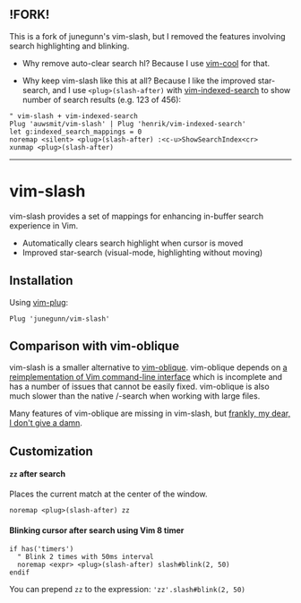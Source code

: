 !FORK!
------

This is a fork of junegunn's vim-slash, but I removed the features involving
search highlighting and blinking.

* Why remove auto-clear search hl? Because I use [vim-cool](https://github.com/romainl/vim-cool)
for that.

* Why keep vim-slash like this at all? Because I like the improved star-search,
and I use `<plug>(slash-after)` with [vim-indexed-search](https://github.com/henrik/vim-indexed-search)
to show number of search results (e.g. 123 of 456):

```vim
" vim-slash + vim-indexed-search
Plug 'auwsmit/vim-slash' | Plug 'henrik/vim-indexed-search'
let g:indexed_search_mappings = 0
noremap <silent> <plug>(slash-after) :<c-u>ShowSearchIndex<cr>
xunmap <plug>(slash-after)
```

-----

vim-slash
=========

vim-slash provides a set of mappings for enhancing in-buffer search experience
in Vim.

- Automatically clears search highlight when cursor is moved
- Improved star-search (visual-mode, highlighting without moving)

Installation
------------

Using [vim-plug](https://github.com/junegunn/vim-plug):

```vim
Plug 'junegunn/vim-slash'
```

Comparison with vim-oblique
---------------------------

vim-slash is a smaller alternative to [vim-oblique][ob]. vim-oblique depends
on [a reimplementation of Vim command-line interface][pcl] which is incomplete
and has a number of issues that cannot be easily fixed. vim-oblique is also
much slower than the native /-search when working with large files.

Many features of vim-oblique are missing in vim-slash, but [frankly, my dear,
I don't give a damn][damn].

[ob]:   https://github.com/junegunn/vim-oblique
[pcl]:  https://github.com/junegunn/vim-pseudocl
[damn]: https://en.wikipedia.org/wiki/Frankly,_my_dear,_I_don%27t_give_a_damn

Customization
-------------

#### `zz` after search

Places the current match at the center of the window.

```vim
noremap <plug>(slash-after) zz
```

#### Blinking cursor after search using Vim 8 timer

```vim
if has('timers')
  " Blink 2 times with 50ms interval
  noremap <expr> <plug>(slash-after) slash#blink(2, 50)
endif
```

You can prepend `zz` to the expression: `'zz'.slash#blink(2, 50)`
